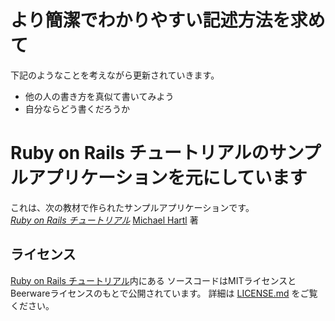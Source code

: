 # より簡潔でわかりやすい記述方法を求めて

下記のようなことを考えながら更新されていきます。

- 他の人の書き方を真似て書いてみよう
- 自分ならどう書くだろうか


# Ruby on Rails チュートリアルのサンプルアプリケーションを元にしています

これは、次の教材で作られたサンプルアプリケーションです。   
[*Ruby on Rails チュートリアル*](https://railstutorial.jp/)
[Michael Hartl](http://www.michaelhartl.com/) 著

## ライセンス

[Ruby on Rails チュートリアル](https://railstutorial.jp/)内にある
ソースコードはMITライセンスとBeerwareライセンスのもとで公開されています。
詳細は [LICENSE.md](LICENSE.md) をご覧ください。
